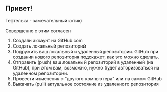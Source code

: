 ## Привет!

Тефтелька - замечательный котик)

Совершенно с этим согласен

1. Создали аккаунт на GitHub.com
2. Создать локальный репозиторий
3. Подружить ваш локальный и удаленный репозитории. GitHub при создании нового репозитория подскажет, как это можно сделать.
4. Отправить (push) ваш локальный репозиторий в удаленный (на GitHub), при этом вам, возможно, нужно будет авторизоваться на удаленном репозитории.
5. Провести изменения с "другого компьютера" или на самом GitHub
6. Выкачать (pull) актуальное состояние из удаленного репозитория


